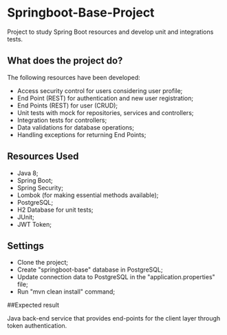 # Springboot-Base-Project

Project to study Spring Boot resources and develop unit and integrations tests.

## What does the project do?

The following resources have been developed:

* Access security control for users considering user profile;
* End Point (REST) for authentication and new user registration;
* End Points (REST) for user (CRUD);
* Unit tests with mock for repositories, services and controllers;
* Integration tests for controllers;
* Data validations for database operations;
* Handling exceptions for returning End Points;

## Resources Used

* Java 8;
* Spring Boot;
* Spring Security;
* Lombok (for making essential methods available);
* PostgreSQL;
* H2 Database for unit tests;
* JUnit;
* JWT Token;

## Settings

* Clone the project;
* Create "springboot-base" database in PostgreSQL;
* Update connection data to PostgreSQL in the "application.properties" file;
* Run "mvn clean install" command;

##Expected result

Java back-end service that provides end-points for the client layer through token authentication.
